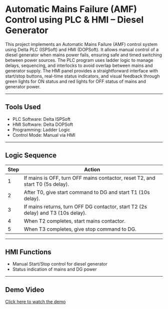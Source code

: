 # Automatic Mains Failure (AMF) Control using PLC & HMI – Diesel Generator

This project implements an Automatic Mains Failure (AMF) control system using Delta PLC (ISPSoft) and HMI (DOPSoft). It allows manual control of a diesel generator when mains power fails, ensuring safe and timed switching between power sources. The PLC program uses ladder logic to manage delays, sequencing, and interlocks to avoid overlap between mains and generator supply. The HMI panel provides a straightforward interface with start/stop buttons, real-time status indicators, and visual feedback through green lights for ON status and red lights for OFF status of mains and generator power.

---

## Tools Used

- PLC Software: Delta ISPSoft  
- HMI Software: Delta DOPSoft  
- Programming: Ladder Logic  
- Control Mode: Manual via HMI

---

## Logic Sequence

| Step | Action |
|------|--------|
| 1 | If mains is OFF, turn OFF mains contactor, reset T2, and start T0 (5s delay). |
| 2 | After T0, give start command to DG and start T1 (10s delay). |
| 3 | If mains returns, turn OFF DG contactor, start T2 (2s delay) and T3 (10s delay). |
| 4 | When T2 completes, start mains contactor. |
| 5 | When T3 completes, give stop command to DG. |

---

## HMI Functions

- Manual Start/Stop control for diesel generator  
- Status indication of mains and DG power

---

## Demo Video

[Click here to watch the demo]([https://your-demo-video-link.com](https://drive.google.com/file/d/1qJNNb70yEEvOkLCQmNYE3rNRsvSJ8xbo/view)) 
